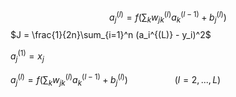 $$a_j^{(l)} = f\left(\sum_k w_{jk}^{(l)} a_k^{(l-1)} + b_j^{(l)}\right)$$
$J = \frac{1}{2n}\sum_{i=1}^n (a_i^{(L)} - y_i)^2$

$a_j^{(1)} = x_j$

$a_j^{(l)} = f(\sum_k w_{jk}^{(l)} a_k^{(l-1)} + b_j^{(l)})\ \ \ \ \ \ \ \ \ \ \ \ \ \ \ \ \ \ \ (l = 2,...,L)$
